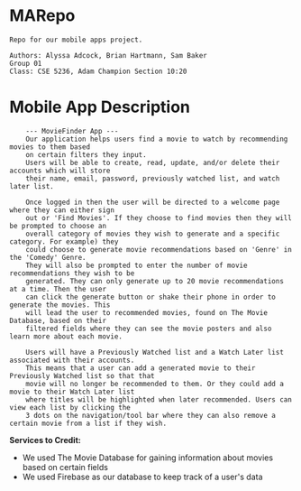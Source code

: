 # MARepo
    Repo for our mobile apps project.

    Authors: Alyssa Adcock, Brian Hartmann, Sam Baker
    Group 01
    Class: CSE 5236, Adam Champion Section 10:20

# Mobile App Description
        --- MovieFinder App ---
        Our application helps users find a movie to watch by recommending movies to them based 
        on certain filters they input.
        Users will be able to create, read, update, and/or delete their accounts which will store
        their name, email, password, previously watched list, and watch later list. 
        
        Once logged in then the user will be directed to a welcome page where they can either sign 
        out or 'Find Movies'. If they choose to find movies then they will be prompted to choose an
        overall category of movies they wish to generate and a specific category. For example) they
        could choose to generate movie recommendations based on 'Genre' in the 'Comedy' Genre.
        They will also be prompted to enter the number of movie recommendations they wish to be 
        generated. They can only generate up to 20 movie recommendations at a time. Then the user
        can click the generate button or shake their phone in order to generate the movies. This 
        will lead the user to recommended movies, found on The Movie Database, based on their
        filtered fields where they can see the movie posters and also learn more about each movie.
        
        Users will have a Previously Watched list and a Watch Later list associated with their accounts.
        This means that a user can add a generated movie to their Previously Watched list so that that
        movie will no longer be recommended to them. Or they could add a movie to their Watch Later list
        where titles will be highlighted when later recommended. Users can view each list by clicking the 
        3 dots on the navigation/tool bar where they can also remove a certain movie from a list if they wish. 
 
              
        
**Services to Credit:** <br />
- We used The Movie Database for gaining information about movies based on certain fields
- We used Firebase as our database to keep track of a user's data


